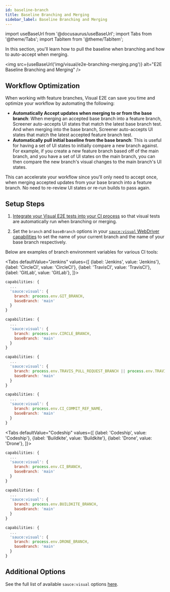 ```yaml
---
id: baseline-branch
title: Baseline Branching and Merging
sidebar_label: Baseline Branching and Merging
---
```


import useBaseUrl from '@docusaurus/useBaseUrl';
import Tabs from '@theme/Tabs';
import TabItem from '@theme/TabItem';

In this section, you'll learn how to pull the baseline when branching and how to auto-accept when merging.

<img src={useBaseUrl('img/visual/e2e-branching-merging.png')} alt="E2E Baseline Branching and Merging" />

## Workflow Optimization

When working with feature branches, Visual E2E can save you time and optimize your workflow by automating the following:

* **Automatically Accept updates when merging to or from the base branch**: When merging an accepted base branch into a feature branch, Screener auto-accepts UI states that match the latest base branch test. And when merging into the base branch, Screener auto-accepts UI states that match the latest accepted feature branch test.
* **Automatically pull initial baseline from the base branch**: This is useful for having a set of UI states to initially compare a new branch against. For example, if you create a new feature branch based off of the main branch, and you have a set of UI states on the main branch, you can then compare the new branch's visual changes to the main branch's UI states.

This can accelerate your workflow since you'll only need to accept once, when merging accepted updates from your base branch into a feature branch. No need to re-review UI states or re-run builds to pass again.


## Setup Steps

1. [Integrate your Visual E2E tests into your CI process](/visual/e2e-testing/integrations/continuous-integration) so that visual tests are automatically run when branching or merging.

2. Set the `branch` and `baseBranch` options in your [`sauce:visual` WebDriver capabilities](/visual/e2e-testing/commands-options/#saucevisual-capability-options) to set the name of your current branch and the name of your base branch respectively.

Below are examples of branch environment variables for various CI tools:

<Tabs
  defaultValue="Jenkins"
  values={[
    {label: 'Jenkins', value: 'Jenkins'},
    {label: 'CircleCI', value: 'CircleCI'},
    {label: 'TravisCI', value: 'TravisCI'},
    {label: 'GitLab', value: 'GitLab'},
  ]}>

<TabItem value="Jenkins">

```js
capabilities: {
  ...
  'sauce:visual': {
    branch: process.env.GIT_BRANCH,
    baseBranch: 'main'
  }
}
```

</TabItem>
<TabItem value="CircleCI">

```js
capabilities: {
  ...
  'sauce:visual': {
    branch: process.env.CIRCLE_BRANCH,
    baseBranch: 'main'
  }
}
```

</TabItem>
<TabItem value="TravisCI">

```js
capabilities: {
  ...
  'sauce:visual': {
    branch: process.env.TRAVIS_PULL_REQUEST_BRANCH || process.env.TRAVIS_BRANCH,
    baseBranch: 'main'
  }
}
```

</TabItem>
<TabItem value="GitLab">

```js
capabilities: {
  ...
  'sauce:visual': {
    branch: process.env.CI_COMMIT_REF_NAME,
    baseBranch: 'main'
  }
}
```

</TabItem>
</Tabs>



<Tabs
  defaultValue="Codeship"
  values={[
    {label: 'Codeship', value: 'Codeship'},
    {label: 'Buildkite', value: 'Buildkite'},
    {label: 'Drone', value: 'Drone'},
  ]}>

<TabItem value="Codeship">

```js
capabilities: {
  ...
  'sauce:visual': {
    branch: process.env.CI_BRANCH,
    baseBranch: 'main'
  }
}
```

</TabItem>
<TabItem value="Buildkite">

```js
capabilities: {
  ...
  'sauce:visual': {
    branch: process.env.BUILDKITE_BRANCH,
    baseBranch: 'main'
  }
}
```

</TabItem>
<TabItem value="Drone">

```js
capabilities: {
  ...
  'sauce:visual': {
    branch: process.env.DRONE_BRANCH,
    baseBranch: 'main'
  }
}
```

</TabItem>
</Tabs>


## Additional Options
See the full list of available `sauce:visual` options [here](/visual/e2e-testing/commands-options).
